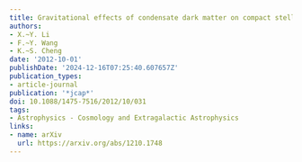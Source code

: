 ```yaml
---
title: Gravitational effects of condensate dark matter on compact stellar objects
authors:
- X.~Y. Li
- F.~Y. Wang
- K.~S. Cheng
date: '2012-10-01'
publishDate: '2024-12-16T07:25:40.607657Z'
publication_types:
- article-journal
publication: '*jcap*'
doi: 10.1088/1475-7516/2012/10/031
tags:
- Astrophysics - Cosmology and Extragalactic Astrophysics
links:
- name: arXiv
  url: https://arxiv.org/abs/1210.1748
---
```

